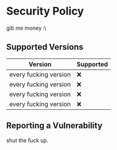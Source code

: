 # Security Policy

gib me money :\

## Supported Versions

| Version               | Supported          |
| --------------------- | ------------------ |
| every fucking version | :x:                |
| every fucking version | :x:                |
| every fucking version | :x:                |
| every fucking version | :x:                |

## Reporting a Vulnerability

shut the fuck up.

